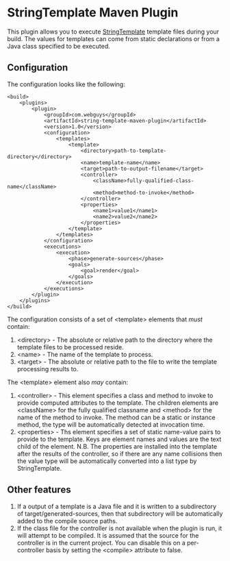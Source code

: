 # StringTemplate Maven Plugin

This plugin allows you to execute [StringTemplate](http://www.stringtemplate.org/) template files during your
build.  The values for templates can come from static declarations or from a Java class specified to be executed.

## Configuration

The configuration looks like the following:

    <build>
        <plugins>
            <plugin>
                <groupId>com.webguys</groupId>
                <artifactId>string-template-maven-plugin</artifactId>
                <version>1.0</version>
                <configuration>
                    <templates>
                        <template>
                            <directory>path-to-template-directory</directory>
                            <name>template-name</name>
                            <target>path-to-output-filename</target>
                            <controller>
                                <className>fully-qualified-class-name</className>
                                <method>method-to-invoke</method>
                            </controller>
                            <properties>
                                <name1>value1</name1>
                                <name2>value2</name2>
                            </properties>
                        </template>
                    </templates>
                </configuration>
                <executions>
                    <execution>
                        <phase>generate-sources</phase>
                        <goals>
                            <goal>render</goal>
                        </goals>
                    </execution>
                </executions>
            </plugin>
        </plugins>
    </build>

The configuration consists of a set of \<template> elements that *must* contain:

1. \<directory> - The absolute or relative path to the directory where the template files to be processed reside.
2. \<name> - The name of the template to process.
3. \<target> - The absolute or relative path to the file to write the template processing results to.

The \<template> element also *may* contain:

1. \<controller> - This element specifies a class and method to invoke to provide computed attributes to the
template.  The children elements are \<className> for the fully qualified classname and \<method> for the name of the
method to invoke.  The method can be a static or instance method, the type will be automatically detected at invocation
time.
2. \<properties> - Ths element specifies a set of static name-value pairs to provide to the template.  Keys are element
names and values are the text child of the element.  N.B. The properties are installed into the template after the
results of the controller, so if there are any name collisions then the value type will be automatically converted into
a list type by StringTemplate.

## Other features

1. If a output of a template is a Java file and it is written to a subdirectory of target/generated-sources, then that
subdirectory will be automatically added to the compile source paths.
2. If the class file for the controller is not available when the plugin is run, it will attempt to be compiled.  It is
assumed that the source for the controller is in the current project.  You can disable this on a per-controller basis
by setting the \<compile> attribute to false.

